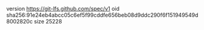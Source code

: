 version https://git-lfs.github.com/spec/v1
oid sha256:91e24eb4abcc05c6ef5f99cddfe656beb08d9ddc290f6f151949549d8002820c
size 25228
